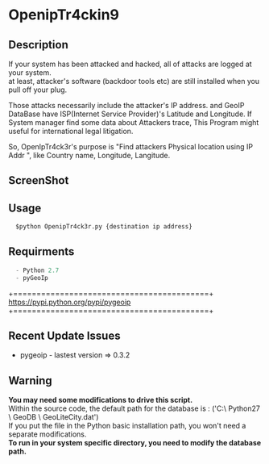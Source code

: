 # OpenipTr4ckin9    

## Description
If your system has been attacked and hacked, all of attacks are logged at your system. </br>
at least, attacker's software (backdoor tools etc) are still installed when you pull off your plug. </br>

Those attacks necessarily include the attacker's IP address. and GeoIP DataBase have ISP(Internet Service Provider)'s Latitude and Longitude. If System manager find some data about Attackers trace, This Program might useful for international legal litigation. 

So, OpenIpTr4ck3r's purpose is "Find attackers Physical location using IP Addr  ",
like Country name, Longitude, Langitude.

## ScreenShot


## Usage
```python
  $python OpenipTr4ck3r.py {destination ip address}
```

## Requirments
```python
  - Python 2.7
  - pyGeoIp
```
+==========================================+  
https://pypi.python.org/pypi/pygeoip    
+==========================================+    

## Recent Update Issues
+ pygeoip - lastest version => 0.3.2    


## Warning
**You may need some modifications to drive this script.**  
Within the source code, the default path for the database is : ('C:\ Python27 \ GeoDB \ GeoLiteCity.dat')  
If you put the file in the Python basic installation path, you won't need a separate modifications.  
**To run in your system specific directory, you need to modify the database path.**      
